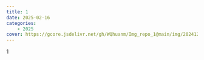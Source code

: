 ```yaml
---
title: 1
date: 2025-02-16
categories: 
    - 2025
cover: https://gcore.jsdelivr.net/gh/WQhuanm/Img_repo_1@main/img/202412222015910.png
---
```


1
